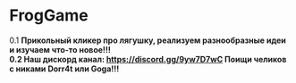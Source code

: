 # FrogGame
0.1
<b>
Прикольный кликер про лягушку, реализуем разнообразные идеи и изучаем что-то новое!!!  
<b/>
0.2
<b>
  Наш дискорд канал: https://discord.gg/9yw7D7wC
  Поищи челиков с никами Dorr4t или Goga!!!
<b/>
